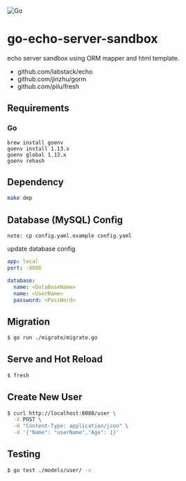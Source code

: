 ![Go](https://github.com/tkc/go-echo-server-sandbox/workflows/Go/badge.svg)

# go-echo-server-sandbox

echo server sandbox using ORM mapper and html template.

- github.com/labstack/echo
- github.com/jinzhu/gorm
- github.com/pilu/fresh


## Requirements

### Go

```
brew install goenv
goenv install 1.13.x
goenv global 1.13.x
goenv rehash
```

## Dependency

```sh
make dep
```

## Database (MySQL) Config

`note: cp config.yaml.example config.yaml`

update database config

``` yaml
app: local
port: :8080

database:
  name: <DataBaseName>
  name: <UserName>
  password: <PassWord>
```

## Migration

``` sh
$ go run ./migrate/migrate.go
```

## Serve and Hot Reload

``` sh
$ fresh
```

## Create New User

``` sh
$ curl http://localhost:8080/user \
  -X POST \
  -H "Content-Type: application/json" \
  -d '{"Name": "userName","Age": 1}'
```

## Testing

``` sh
$ go test ./models/user/ -v
```
